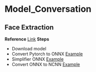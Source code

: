 # Model_Conversation

## Face Extraction
**Reference** [Link](https://github.com/deepinsight/insightface/tree/master/recognition/arcface_torch)
**Steps**
- Download model
- Convert Pytorch to ONNX [Example](Model_Conversation/blob/master/face_extraction/example_convertion.sh)
- Simplifier ONNX [Example](Model_Conversation/blob/master/face_extraction/onnx_simplifier.sh)
- Convert ONNX to NCNN [Example](Model_Conversation/blob/master/face_extraction/onnx2ncnn.sh)
